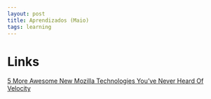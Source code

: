 ```yaml
---
layout: post
title: Aprendizados (Maio)
tags: learning
---
```


# Links #
[5 More Awesome New Mozilla Technologies You’ve Never Heard Of Velocity](https://davidwalsh.name/mozilla-projects)
